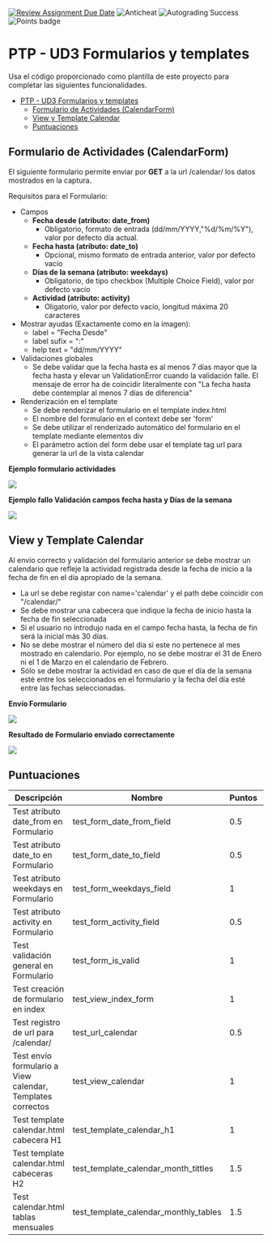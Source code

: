 [![Review Assignment Due Date](https://classroom.github.com/assets/deadline-readme-button-24ddc0f5d75046c5622901739e7c5dd533143b0c8e959d652212380cedb1ea36.svg)](https://classroom.github.com/a/1oDgDLrk)
![Anticheat](../../actions/workflows/anticheat.yml/badge.svg)
![Autograding Success](../../actions/workflows/classroom.yml/badge.svg)
![Points badge](../../blob/badges/.github/badges/points.svg)
# PTP - UD3 Formularios y templates

Usa el código proporcionado como plantilla de este proyecto para completar
las siguientes funcionalidades.

<!-- TOC -->
* [PTP - UD3 Formularios y templates](#ptp---ud3-formularios-y-templates)
  * [Formulario de Actividades (CalendarForm)](#formulario-de-actividades-calendarform)
  * [View y Template Calendar](#view-y-template-calendar)
  * [Puntuaciones](#puntuaciones)
<!-- TOC -->

## Formulario de Actividades (CalendarForm)

El siguiente formulario permite enviar por **GET** a la
url /calendar/ los datos mostrados en la
captura.

Requisitos para el Formulario:
- Campos
  - **Fecha desde (atributo: date_from)**
    - Obligatorio, formato de entrada 
    (dd/mm/YYYY,"%d/%m/%Y"), valor
    por defecto día actual.
  - **Fecha hasta (atributo: date_to)**
    - Opcional, mismo formato de entrada anterior, valor por defecto vacío
  - **Días de la semana (atributo: weekdays)**
    - Obligatorio, de tipo checkbox (Multiple Choice Field), valor por defecto vacío
  - **Actividad (atributo: activity)**
    - Oligatorio, valor por defecto vacío, longitud máxima 20 caracteres
- Mostrar ayudas (Exactamente como en la imagen):
  - label = "Fecha Desde"
  - label sufix = ":"
  - help text = "dd/mm/YYYY"
- Validaciones globales
  - Se debe validar que la fecha hasta es al menos 7 días mayor que la fecha hasta 
    y elevar un ValidationError cuando la validación falle. El mensaje de error 
    ha de coincidir literalmente con "La fecha hasta debe contemplar al menos 7 días de diferencia"
- Renderización en el template
  - Se debe renderizar el formulario en el template index.html
  - El nombre del formulario en el context debe ser 'form'
  - Se debe utilizar el renderizado automático del formulario
    en el template mediante elementos div
  - El parámetro action del form debe usar el template tag url
    para generar la url de la vista calendar

**Ejemplo formulario actividades** 

![](formulario-actividades.png)

**Ejemplo fallo Validación campos fecha hasta y Días de la semana**

![](date_to-weekdays_validation.png)

## View y Template Calendar

Al envío correcto y validación del formulario anterior se debe mostrar
un calendario que refleje la actividad registrada desde la fecha de inicio
a la fecha de fin en el día apropiado de la semana.

- La url se debe registar con name='calendar' y el path debe coincidir con "/calendar/"
- Se debe mostrar una cabecera que indique la fecha de inicio hasta la fecha de fin seleccionada
- Si el usuario no introdujo nada en el campo fecha hasta, la fecha de fin
  será la inicial más 30 días.
- No se debe mostrar el número del día si este no pertenece al mes mostrado en calendario.
  Por ejemplo, no se debe mostrar el 31 de Enero ni el 1 de Marzo en el calendario de Febrero.
- Sólo se debe mostrar la actividad en caso de que el día de la semana esté entre
los seleccionados en el formulario y la fecha del día esté entre las fechas seleccionadas.

**Envío Formulario**

![](envio-formulario-valido.png)

**Resultado de Formulario enviado correctamente**

![](muestra-calendario-valido.png)

## Puntuaciones

| Descripción                                                | Nombre                                 | Puntos | SUMA |
|------------------------------------------------------------|----------------------------------------|--------|------|
| Test atributo date_from en Formulario                      | test_form_date_from_field              | 0.5    | 0.5  |
| Test atributo date_to en Formulario                        | test_form_date_to_field                | 0.5    | 1    |
| Test atributo weekdays en Formulario                       | test_form_weekdays_field               | 1      | 2    |
| Test atributo activity en Formulario                       | test_form_activity_field               | 0.5    | 2.5  |
| Test validación general en Formulario                      | test_form_is_valid                     | 1      | 3.5  |
| Test creación de formulario en index                       | test_view_index_form                   | 1      | 4.5  |
| Test registro de url para /calendar/                       | test_url_calendar                      | 0.5    | 5    |
| Test envío formulario a View calendar, Templates correctos | test_view_calendar                     | 1      | 6    |
| Test template calendar.html cabecera H1                    | test_template_calendar_h1              | 1      | 7    |
| Test template calendar.html cabeceras H2                   | test_template_calendar_month_tittles   | 1.5    | 8.5  |
| Test calendar.html tablas mensuales                        | test_template_calendar_monthly_tables  | 1.5    | 10   |
